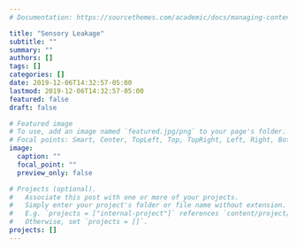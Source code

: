 ```yaml
---
# Documentation: https://sourcethemes.com/academic/docs/managing-content/

title: "Sensory Leakage"
subtitle: ""
summary: ""
authors: []
tags: []
categories: []
date: 2019-12-06T14:32:57-05:00
lastmod: 2019-12-06T14:32:57-05:00
featured: false
draft: false

# Featured image
# To use, add an image named `featured.jpg/png` to your page's folder.
# Focal points: Smart, Center, TopLeft, Top, TopRight, Left, Right, BottomLeft, Bottom, BottomRight.
image:
  caption: ""
  focal_point: ""
  preview_only: false

# Projects (optional).
#   Associate this post with one or more of your projects.
#   Simply enter your project's folder or file name without extension.
#   E.g. `projects = ["internal-project"]` references `content/project/deep-learning/index.md`.
#   Otherwise, set `projects = []`.
projects: []
---
```

